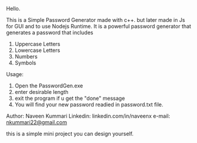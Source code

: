

Hello.

This is a Simple Password Generator made with c++. but later made in Js for GUI and to use Nodejs Runtime.
It is a powerful password generator that generates a password that includes
1. Uppercase Letters
2. Lowercase Letters
3. Numbers
4. Symbols

Usage:
 1. Open the PasswordGen.exe
 2. enter desirable length
 3. exit the program if u get the "done" message
 4. You will find your new password readied in password.txt file.

 Author:
 Naveen Kummari
 Linkedin: linkedin.com/in/naveenx
 e-mail: nkummari22@gmail.com

 this is a simple mini project you can design yourself. 
